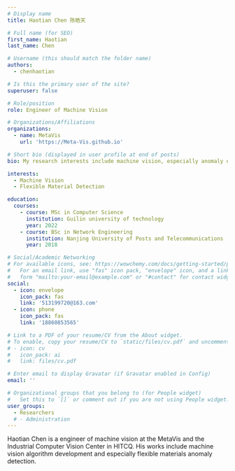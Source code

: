 ```yaml
---
# Display name
title: Haotian Chen 陈皓天

# Full name (for SEO)
first_name: Haotian
last_name: Chen

# Username (this should match the folder name)
authors:
  - chenhaotian

# Is this the primary user of the site?
superuser: false

# Role/position
role: Engineer of Machine Vision

# Organizations/Affiliations
organizations:
  - name: MetaVis
    url: 'https://Meta-Vis.github.io'

# Short bio (displayed in user profile at end of posts)
bio: My research interests include machine vision, especially anomaly detection on felxible materials.

interests:
  - Machine Vision
  - Flexible Material Detection

education:
  courses:
    - course: MSc in Computer Science
      institution: Guilin university of technology
      year: 2022
    - course: BSc in Network Engineering
      institution: Nanjing University of Posts and Telecommunications
      year: 2018

# Social/Academic Networking
# For available icons, see: https://wowchemy.com/docs/getting-started/page-builder/#icons
#   For an email link, use "fas" icon pack, "envelope" icon, and a link in the
#   form "mailto:your-email@example.com" or "#contact" for contact widget.
social:
  - icon: envelope
    icon_pack: fas
    link: '513199720@163.com'
  - icon: phone
    icon_pack: fas
    link: '18860853565'

# Link to a PDF of your resume/CV from the About widget.
# To enable, copy your resume/CV to `static/files/cv.pdf` and uncomment the lines below.
# - icon: cv
#   icon_pack: ai
#   link: files/cv.pdf

# Enter email to display Gravatar (if Gravatar enabled in Config)
email: ''

# Organizational groups that you belong to (for People widget)
#   Set this to `[]` or comment out if you are not using People widget.
user_groups:
  - Researchers
  # - Administration
---
```


Haotian Chen is a engineer of machine vision at the MetaVis and the Industrial Computer Vision Center in HITCQ. 
His works include machine vision algorithm development and especially flexible materials anomaly detection.
